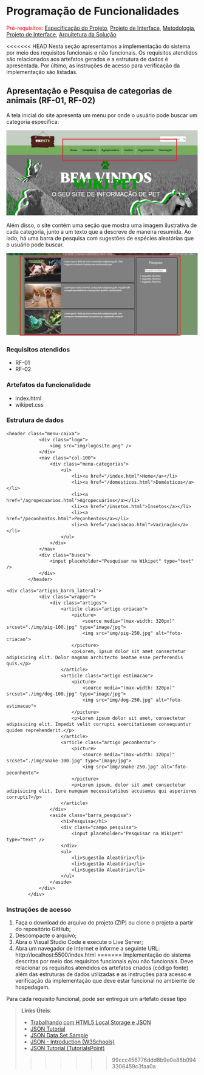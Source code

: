 # Programação de Funcionalidades

<span style="color:red">Pré-requisitos: <a href="2-Especificação do Projeto.md"> Especificação do Projeto</a></span>, <a href="3-Projeto de Interface.md"> Projeto de Interface</a>, <a href="4-Metodologia.md"> Metodologia</a>, <a href="3-Projeto de Interface.md"> Projeto de Interface</a>, <a href="5-Arquitetura da Solução.md"> Arquitetura da Solução</a>

<<<<<<< HEAD
Nesta seção apresentamos a implementação do sistema por meio dos requisitos funcionais e não funcionais. Os requisitos atendidos são relacionados aos artefatos gerados e a estrutura de dados é apresentada. Por último, as instruções de acesso para verificação da implementação são listadas.

## Apresentação e Pesquisa de categorias de animais (RF-01, RF-02)

A tela inicial do site apresenta um menu por onde o usuário pode buscar um categoria específica:

![menu wikipets](https://github.com/ICEI-PUC-Minas-PMV-ADS/pmv-ads-2021-2-e1-proj-web-t1-grupo-1-animais/blob/main/src/img/menu%20wikipet.jpg)

Além disso, o site contém uma seção que mostra uma imagem ilustrativa de cada categoria, junto a um texto que a descreve de maneira resumida. Ao lado, há uma barra de pesquisa com sugestões de espécies aleatórias que o usuário pode buscar.

![artigos wikipets](https://github.com/ICEI-PUC-Minas-PMV-ADS/pmv-ads-2021-2-e1-proj-web-t1-grupo-1-animais/blob/main/src/img/artigos%20wikipet.jpg)

### Requisitos atendidos

* RF-01
* RF-02

### Artefatos da funcionalidade

* index.html
* wikipet.css

### Estrutura de dados

```
<header class="menu-caixa">
            <div class="logo">
                <img src="img/logosite.png" />
            </div>
            <nav class="col-100">
                <div class="menu-categorias">
                    <ul>
                        <li><a href="/index.html">Home</a></li>
                        <li><a href="/domesticos.html">Domésticos</a></li>
                        <li><a href="/agropecuarios.html">Agropecuários</a></li>
                        <li><a href="/insetos.html">Insetos</a></li>
                        <li><a href="/peconhentos.html">Peçonhentos</a></li>
                        <li><a href="/vacinacao.html">Vacinação</a></li>
                    </ul>
                </div>
            </nav>
            <div class="busca">
                <input placeholder="Pesquisar na Wikipet" type="text" />
            </div>
        </header>
```

```
<div class="artigos_barra_lateral">
            <div class="wrapper">
                <div class="artigos">
                    <article class="artigo criacao">
                        <picture>
                            <source media="(max-width: 320px)" srcset="./img/pig-100.jpg" type="image/jpg">
                            <img src="img/pig-250.jpg" alt="foto-criacao">
                        </picture>
                        <p>Lorem, ipsum dolor sit amet consectetur adipisicing elit. Dolor magnam architecto beatae esse perferendis quis.</p>
                    </article>
                    <article class="artigo estimacao">
                        <picture>
                            <source media="(max-width: 320px)" srcset="./img/dog-100.jpg" type="image/jpg">
                            <img src="img/dog-250.jpg" alt="foto-estimacao">
                        </picture>
                        <p>Lorem ipsum dolor sit amet, consectetur adipisicing elit. Impedit velit corrupti exercitationem consequuntur quidem reprehenderit.</p>
                    </article>
                    <article class="artigo peconhento">
                        <picture>
                            <source media="(max-width: 320px)" srcset="./img/snake-100.jpg" type="image/jpg">
                            <img src="img/snake-250.jpg" alt="foto-peconhento">
                        </picture>
                        <p>Lorem ipsum, dolor sit amet consectetur adipisicing elit. Iure numquam necessitatibus accusamus qui asperiores corrupti?</p>
                    </article>
                </div>
                <aside class="barra_pesquisa">
                    <h1>Pesquisa</h1>
                    <div class="campo_pesquisa">
                        <input placeholder="Pesquisar na Wikipet" type="text" />
                    </div>
                    <ul>
                        <li>Sugestão Aleatória</li>
                        <li>Sugestão Aleatória</li>
                        <li>Sugestão Aleatória</li>
                    </ul>
                </aside>
            </div>
        </div>
```

### Instruções de acesso

1. Faça o download do arquivo do projeto (ZIP) ou clone o projeto a partir do repositório GitHub;
2. Descompacte o arquivo;
3. Abra o Visual Studio Code e execute o Live Server;
4. Abra um navegador de Internet e informe a seguinte URL: http://localhost:5500/index.html
=======
Implementação do sistema descritas por meio dos requisitos funcionais e/ou não funcionais. Deve relacionar os requisitos atendidos os artefatos criados (código fonte) além das estruturas de dados utilizadas e as instruções para acesso e verificação da implementação que deve estar funcional no ambiente de hospedagem.

Para cada requisito funcional, pode ser entregue um artefato desse tipo

> **Links Úteis**:
>
> - [Trabalhando com HTML5 Local Storage e JSON](https://www.devmedia.com.br/trabalhando-com-html5-local-storage-e-json/29045)
> - [JSON Tutorial](https://www.w3resource.com/JSON)
> - [JSON Data Set Sample](https://opensource.adobe.com/Spry/samples/data_region/JSONDataSetSample.html)
> - [JSON - Introduction (W3Schools)](https://www.w3schools.com/js/js_json_intro.asp)
> - [JSON Tutorial (TutorialsPoint)](https://www.tutorialspoint.com/json/index.htm)
>>>>>>> 99ccc456776ddd8b9e0e86b0943306459c3faa0a
